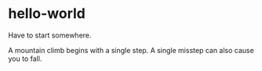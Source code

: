 # hello-world
Have to start somewhere.

A mountain climb begins with a single step.
A single misstep can also cause you to fall.
